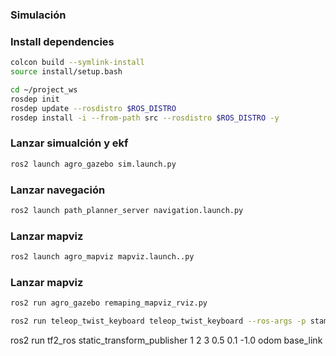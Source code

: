 ### Simulación

### Install dependencies

```bash
colcon build --symlink-install
source install/setup.bash
```

```bash
cd ~/project_ws
rosdep init
rosdep update --rosdistro $ROS_DISTRO
rosdep install -i --from-path src --rosdistro $ROS_DISTRO -y
```
### Lanzar simualción y ekf

```bash
ros2 launch agro_gazebo sim.launch.py
```

### Lanzar navegación

```bash
ros2 launch path_planner_server navigation.launch.py
```
### Lanzar mapviz

```bash
ros2 launch agro_mapviz mapviz.launch..py
```
### Lanzar mapviz

```bash
ros2 run agro_gazebo remaping_mapviz_rviz.py
```


```bash
ros2 run teleop_twist_keyboard teleop_twist_keyboard --ros-args -p stamped:=true -p use_sim_time:=true --remap /cmd_vel:=/agro_base_controller/cmd_vel
```

ros2 run tf2_ros static_transform_publisher 1 2 3 0.5 0.1 -1.0 odom base_link

